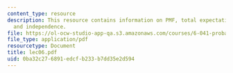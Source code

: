 ```yaml
---
content_type: resource
description: This resource contains information on PMF, total expectation theorem,
  and independence.
file: https://ol-ocw-studio-app-qa.s3.amazonaws.com/courses/6-041-probabilistic-systems-analysis-and-applied-probability-spring-2006/0ba32c276891edcfb233b7dd35e2d594_lec06.pdf
file_type: application/pdf
resourcetype: Document
title: lec06.pdf
uid: 0ba32c27-6891-edcf-b233-b7dd35e2d594
---
```

